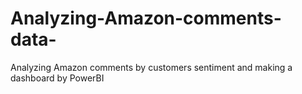 # Analyzing-Amazon-comments-data-
Analyzing Amazon comments by customers sentiment and making a dashboard by PowerBI

